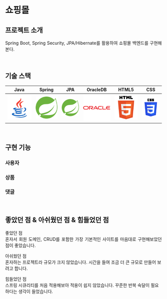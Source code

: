 # 쇼핑몰

## 프로젝트 소개

<p align="justify">
  Spring Boot, Spring Security, JPA/Hibernate를 활용하여 쇼핑몰 백엔드를 구현해본다.
</p>

<p align="center">
</p>

<br>

## 기술 스택

|    Java    |   Spring   |     JPA    |  OracleDB  |   HTML5    |    CSS     |  
| :--------: | :--------: | :--------: | :--------: | :--------: | :--------: | 
|   ![java]  |  ![spring] |   ![jpa]   | ![oracle]  |  ![html]   |   ![css]   |

<br>

## 구현 기능

### 사용자

### 상품

### 댓글

<br>

## 좋았던 점 & 아쉬웠던 점 & 힘들었던 점

<p align="justify">
좋았던 점<br>
혼자서 회원 도메인, CRUD를 포함한 가장 기본적인 사이트를 마음대로 구현해보았던 점이 좋았습니다. 
  
아쉬웠던 점<br>
혼자하는 프로젝트라 규모가 크지 않았습니다.
시간을 들여 조금 더 큰 규모로 만들어 보려고 합니다.

힘들었던 점<br>
스프링 시큐리티를 처음 적용해보아 적용이 쉽지 않았습니다. 
꾸준한 반복 숙달이 필요하다는 생각이 들었습니다. 
</p>

<br>


<!-- Stack Icon Refernces -->

[java]: ./readme-static/img/java.svg
[spring]: ./readme-static/img/spring.svg
[jpa]: ./readme-static/img/spring.svg
[oracle]: ./readme-static/img/oracle.svg
[html]: ./readme-static/img/html5.svg
[css]: ./readme-static/img/css3.svg
